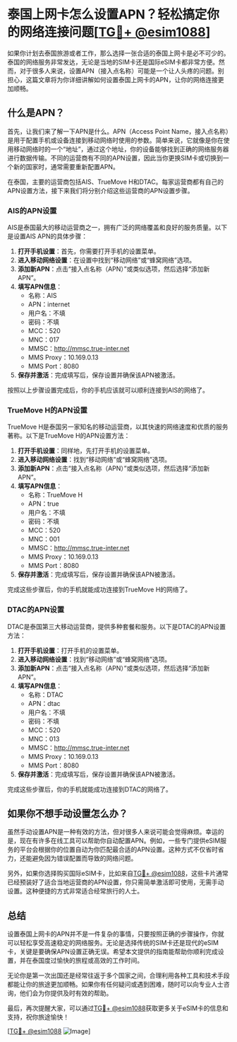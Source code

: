 # 泰国上网卡怎么设置APN？轻松搞定你的网络连接问题[[TG💪+ @esim1088](https://t.me/s/esim1088)]

如果你计划去泰国旅游或者工作，那么选择一张合适的泰国上网卡是必不可少的。泰国的网络服务非常发达，无论是当地的SIM卡还是国际eSIM卡都非常方便。然而，对于很多人来说，设置APN（接入点名称）可能是一个让人头疼的问题。别担心，这篇文章将为你详细讲解如何设置泰国上网卡的APN，让你的网络连接更加顺畅。

## 什么是APN？

首先，让我们来了解一下APN是什么。APN（Access Point Name，接入点名称）是用于配置手机或设备连接到移动网络时使用的参数。简单来说，它就像是你在使用移动网络时的一个“地址”，通过这个地址，你的设备能够找到正确的网络服务器进行数据传输。不同的运营商有不同的APN设置，因此当你更换SIM卡或切换到一个新的国家时，通常需要重新配置APN。

在泰国，主要的运营商包括AIS、TrueMove H和DTAC。每家运营商都有自己的APN设置方法，接下来我们将分别介绍这些运营商的APN设置步骤。

### AIS的APN设置

AIS是泰国最大的移动运营商之一，拥有广泛的网络覆盖和良好的服务质量。以下是设置AIS APN的具体步骤：

1. **打开手机设置**：首先，你需要打开手机的设置菜单。
2. **进入移动网络设置**：在设置中找到“移动网络”或“蜂窝网络”选项。
3. **添加新APN**：点击“接入点名称（APN）”或类似选项，然后选择“添加新APN”。
4. **填写APN信息**：
   - 名称：AIS
   - APN：internet
   - 用户名：不填
   - 密码：不填
   - MCC：520
   - MNC：017
   - MMSC：http://mmsc.true-inter.net
   - MMS Proxy：10.169.0.13
   - MMS Port：8080
5. **保存并激活**：完成填写后，保存设置并确保该APN被激活。

按照以上步骤设置完成后，你的手机应该就可以顺利连接到AIS的网络了。

### TrueMove H的APN设置

TrueMove H是泰国另一家知名的移动运营商，以其快速的网络速度和优质的服务著称。以下是TrueMove H的APN设置方法：

1. **打开手机设置**：同样地，先打开手机的设置菜单。
2. **进入移动网络设置**：找到“移动网络”或“蜂窝网络”选项。
3. **添加新APN**：点击“接入点名称（APN）”或类似选项，然后选择“添加新APN”。
4. **填写APN信息**：
   - 名称：TrueMove H
   - APN：true
   - 用户名：不填
   - 密码：不填
   - MCC：520
   - MNC：001
   - MMSC：http://mmsc.true-inter.net
   - MMS Proxy：10.169.0.13
   - MMS Port：8080
5. **保存并激活**：完成填写后，保存设置并确保该APN被激活。

完成这些步骤后，你的手机就能成功连接到TrueMove H的网络了。

### DTAC的APN设置

DTAC是泰国第三大移动运营商，提供多种套餐和服务。以下是DTAC的APN设置方法：

1. **打开手机设置**：打开手机的设置菜单。
2. **进入移动网络设置**：找到“移动网络”或“蜂窝网络”选项。
3. **添加新APN**：点击“接入点名称（APN）”或类似选项，然后选择“添加新APN”。
4. **填写APN信息**：
   - 名称：DTAC
   - APN：dtac
   - 用户名：不填
   - 密码：不填
   - MCC：520
   - MNC：013
   - MMSC：http://mmsc.true-inter.net
   - MMS Proxy：10.169.0.13
   - MMS Port：8080
5. **保存并激活**：完成填写后，保存设置并确保该APN被激活。

完成这些步骤后，你的手机就能成功连接到DTAC的网络了。

## 如果你不想手动设置怎么办？

虽然手动设置APN是一种有效的方法，但对很多人来说可能会觉得麻烦。幸运的是，现在有许多在线工具可以帮助你自动配置APN。例如，一些专门提供eSIM服务的平台会根据你的位置自动为你匹配最合适的APN设置。这种方式不仅省时省力，还能避免因为错误配置而导致的网络问题。

另外，如果你选择购买国际eSIM卡，比如来自[TG💪+ @esim1088](https://t.me/s/esim1088)，这些卡片通常已经预装好了适合当地运营商的APN设置，你只需简单激活即可使用，无需手动设置。这种便捷的方式非常适合经常旅行的人士。

## 总结

设置泰国上网卡的APN并不是一件复杂的事情，只要按照正确的步骤操作，你就可以轻松享受高速稳定的网络服务。无论是选择传统的SIM卡还是现代的eSIM卡，关键是要确保APN设置正确无误。希望本文提供的指南能帮助你顺利完成设置，并在泰国度过愉快的旅程或高效的工作时间。

无论你是第一次出国还是经常往返于多个国家之间，合理利用各种工具和技术手段都能让你的旅途更加顺畅。如果你有任何疑问或遇到困难，随时可以向专业人士咨询，他们会为你提供及时有效的帮助。

最后，再次提醒大家，可以通过[TG💪+ @esim1088](https://t.me/s/esim1088)获取更多关于eSIM卡的信息和支持，祝你旅途愉快！

[[TG💪+ @esim1088](https://t.me/s/esim1088) ![Image](https://i.postimg.cc/4NQfJmqS/Snipaste-2025-05-13-00-14-12.png)]